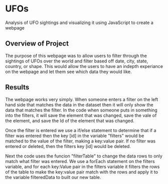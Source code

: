 # UFOs
Analysis of UFO sightings and visualizing it using JavaScript to create a webpage

## Overview of Project
The purpose of this webpage was to allow users to filter through the sightings of UFOs over the world and filter based off date, city, state, country, or shape. This would allow the users to have an indepth experiance on the webpage and let them see which data they would like.

## Results
The webpage works very simply. When someone enters a filter on the left hand side that matches the data in the dataset then it will only show the data that matches the filter. In the code when someone puts in something into the filters, it will save the element that was changed, save the vale of the element, and save the Id of the element that was changed. 

Once the filter is entered we use a if/else statement to determine that if a filter was entered then the key [id] in the variable "filters" would be matched to the value of the filter, making a key:value pair. If no filter was entered or deleted, then the filters key [id] would be deleted.

Next the code uses the funcion "filterTable" to change the data rows to only match what filter was entered. We use a forEach statement on the filters variable, and for each key:Value pair in the filters variable it filters the rows of the table to make the key:value pair match with the rows and apply it to the variable filteredData to built our new table.
